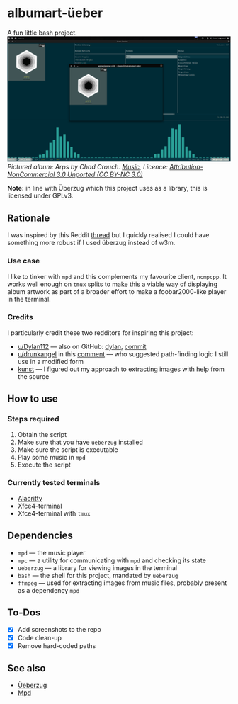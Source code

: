 # albumart-üeber
A fun little bash project.
![screenshot](screenshots/arps.png)
*Pictured album: Arps by Chad Crouch. [Music](https://www.freemusicarchive.org/music/Chad_Crouch/Arps), Licence: [Attribution-NonCommercial 3.0 Unported (CC BY-NC 3.0)](https://creativecommons.org/licenses/by-nc/3.0/)*

**Note:** in line with Überzug which this project uses as a library, this is licensed under GPLv3.

## Rationale
I was inspired by this Reddit [thread](https://www.reddit.com/r/unixporn/comments/3q4y1m/openbox_music_now_with_tmux_and_album_art/) but I quickly realised I could have something more robust if I used überzug instead of w3m.

### Use case
I like to tinker with `mpd` and this complements my favourite client, `ncmpcpp`. It works well enough on `tmux` splits to make this a viable way of displaying album artwork as part of a broader effort to make a foobar2000-like player in the terminal.

### Credits
I particularly credit these two redditors for inspiring this project:
* [u/Dylan112](https://www.reddit.com/user/Dylan112/) — also on GitHub: [dylan](https://github.com/dylanaraps), [commit](https://github.com/dylanaraps/dotfiles/commit/c89b7da3d5dba54e36629dce0ab792a61fc575ec)
* [u/drunkangel](https://www.reddit.com/user/drunkangel/) in this [comment](https://www.reddit.com/r/unixporn/comments/3q4y1m/openbox_music_now_with_tmux_and_album_art/cwdld2t/) — who suggested path-finding logic I still use in a modified form
* [kunst](https://github.com/sdushantha/kunst) — I figured out my approach to extracting images with help from the source

## How to use
### Steps required
1. Obtain the script
2. Make sure that you have `ueberzug` installed
3. Make sure the script is executable
4. Play some music in `mpd`
5. Execute the script

### Currently tested terminals
* [Alacritty](https://github.com/alacritty/alacritty)
* Xfce4-terminal
* Xfce4-terminal with `tmux`


## Dependencies
* `mpd` — the music player
* `mpc` — a utility for communicating with `mpd` and checking its state
* `ueberzug` — a library for viewing images in the terminal
* `bash` — the shell for this project, mandated by `ueberzug`
* `ffmpeg` — used for extracting images from music files, probably present as a dependency `mpd`

## To-Dos
* [x] Add screenshots to the repo
* [x] Code clean-up
* [x] Remove hard-coded paths

## See also
* [Üeberzug](https://github.com/seebye/ueberzug)
* [Mpd](https://www.musicpd.org/)
